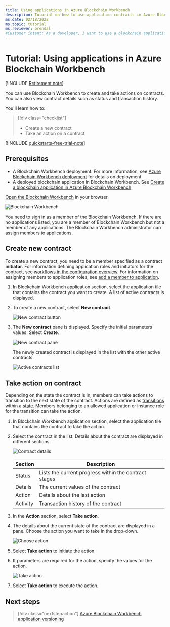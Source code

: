 ```yaml
---
title: Using applications in Azure Blockchain Workbench
description: Tutorial on how to use application contracts in Azure Blockchain Workbench Preview.
ms.date: 02/18/2022
ms.topic: tutorial
ms.reviewer: brendal
#Customer intent: As a developer, I want to use a blockchain application I created in Azure Blockchain Workbench.
---
```


# Tutorial: Using applications in Azure Blockchain Workbench

[!INCLUDE [Retirement note](./includes/retire.md)]

You can use Blockchain Workbench to create and take actions on contracts. You can also view contract details such as status and transaction history.

You'll learn how to:

> [!div class="checklist"]
> * Create a new contract
> * Take an action on a contract

[!INCLUDE [quickstarts-free-trial-note](../../../includes/quickstarts-free-trial-note.md)]

## Prerequisites

* A Blockchain Workbench deployment. For more information, see [Azure Blockchain Workbench deployment](deploy.md) for details on deployment
* A deployed blockchain application in Blockchain Workbench. See [Create a blockchain application in Azure Blockchain Workbench](create-app.md)

[Open the Blockchain Workbench](deploy.md#blockchain-workbench-web-url) in your browser.

![Blockchain Workbench](./media/use/workbench.png)

You need to sign in as a member of the Blockchain Workbench. If there are no applications listed, you are a member of Blockchain Workbench but not a member of any applications. The Blockchain Workbench administrator can assign members to applications.

## Create new contract

To create a new contract, you need to be a member specified as a contract **initiator**. For information defining application roles and initiators for the contract, see [workflows in the configuration overview](configuration.md#workflows). For information on assigning members to application roles, see [add a member to application](manage-users.md#add-member-to-application).

1. In Blockchain Workbench application section, select the application tile that contains the contract you want to create. A list of active contracts is displayed.

2. To create a new contract, select **New contract**.

    ![New contract button](./media/use/contract-list.png)

3. The **New contract** pane is displayed. Specify the initial parameters values. Select **Create**.

    ![New contract pane](./media/use/new-contract.png)

    The newly created contract is displayed in the list with the other active contracts.

    ![Active contracts list](./media/use/active-contracts.png)

## Take action on contract

Depending on the state the contract is in, members can take actions to transition to the next state of the contract. Actions are defined as [transitions](configuration.md#transitions) within a [state](configuration.md#states). Members belonging to an allowed application or instance role for the transition can take the action. 

1. In Blockchain Workbench application section, select the application tile that contains the contract to take the action.
2. Select the contract in the list. Details about the contract are displayed in different sections. 

    ![Contract details](./media/use/contract-details.png)

    | Section  | Description  |
    |---------|---------|
    | Status | Lists the current progress within the contract stages |
    | Details | The current values of the contract |
    | Action | Details about the last action |
    | Activity | Transaction history of the contract |
    
3. In the **Action** section, select **Take action**.

4. The details about the current state of the contract are displayed in a pane. Choose the action you want to take in the drop-down. 

    ![Choose action](./media/use/choose-action.png)

5. Select **Take action** to initiate the action.
6. If parameters are required for the action, specify the values for the action.

    ![Take action](./media/use/take-action.png)

7. Select **Take action** to execute the action.

## Next steps

> [!div class="nextstepaction"]
> [Azure Blockchain Workbench application versioning](version-app.md)
